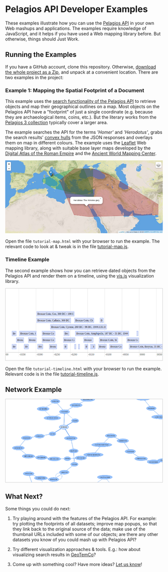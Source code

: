 # Pelagios API Developer Examples

These examples illustrate how you can use the [Pelagios API](http://github.com/pelagios/pelagios-api-v3) 
in your own Web mashups and applications. The examples require knowledge of JavaScript, and it helps if you 
have used a Web mapping library before. But otherwise, things should Just Work.

## Running the Examples

If you have a GitHub account, clone this repository. Otherwise, 
[download the whole project as a Zip](https://github.com/pelagios/pelagios-api-tutorial/archive/master.zip),
and unpack at a convenient location. There are two examples in the project:

### Example 1: Mapping the Spatial Footprint of a Document

This example uses the [search functionality of the Pelagios API](https://github.com/pelagios/pelagios-api-v3/blob/master/README.md#searching-the-api)
to retrieve objects and map their geographical outlines on a map. Most objects on the Pelagios API have a "footprint" of just a single coordinate
(e.g. because they are archaeological items, coins, etc.). But the literary works from the [Pelagios 3 collection](http://pelagios.org/api-v3/pages/datasets/2a10228dff4c608b91a953efff8dafb3f5c433035b3f31e687eec0297d799824)
typically cover a larger area.

The example searches the API for the terms _'Homer'_ and _'Herodotus'_, grabs the search results' [convex hulls](http://en.wikipedia.org/wiki/Convex_hull)
from the JSON responses and overlays them on map in different colours. The example uses the [Leaflet](http://leafletjs.com) Web mapping library,
along with suitable base layer maps developed by the [Digital Atlas of the Roman Empire](http://imperium.ahlfeldt.se/) and the 
[Ancient World Mapping Center](http://awmc.unc.edu/wordpress/tiles/map-tile-information).

![Screenshot: Map](screenshots/screenshot-tutorial-map.jpg)

Open the file ``tutorial-map.html`` with your browser to run the example. The relevant code to look at & tweak
is in the file [tutorial-map.js](tutorial-map.js).

### Timeline Example

The second example shows how you can retrieve dated objects from the Pelagios API and
render them on a timeline, using the [vis.js](http://visjs.org/) visualization library.

![Screenshot: Timeline](screenshots/screenshot-tutorial-timeline.png)

Open the file ``tutorial-timeline.html`` with your browser to run the example. Relevant code is 
in the file [tutorial-timeline.js](tutorial-timeline.js).

## Network Example

![Screenshot: Network](screenshots/screenshot-tutorial-network.png)

## What Next?

Some things you could do next:

1. Try playing around with the features of the Pelagios API. For example: try plotting the footprints 
of all datasets; improve map popups, so that they link back to the original source of the data; make use 
of the thumbnail URLs included with some of our objects; are there any other datasets you know of you
could mash up with Pelagios API?

2. Try different visualization approaches & tools. E.g.: how about visualizing search results in 
[GeoTemCo](https://github.com/stjaenicke/GeoTemCo)?

3. Come up with something cool? Have more ideas? [Let us know](http://twitter.com/pelagiosproject)!
